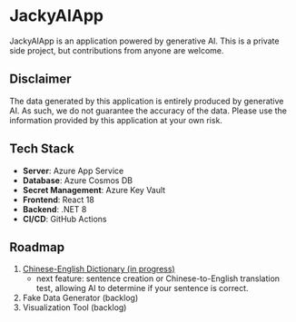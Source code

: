 # JackyAIApp

JackyAIApp is an application powered by generative AI. This is a private side project, but contributions from anyone are welcome.

## Disclaimer

The data generated by this application is entirely produced by generative AI. As such, we do not guarantee the accuracy of the data. Please use the information provided by this application at your own risk.

## Tech Stack

- **Server**: Azure App Service
- **Database**: Azure Cosmos DB
- **Secret Management**: Azure Key Vault
- **Frontend**: React 18
- **Backend**: .NET 8
- **CI/CD**: GitHub Actions

## Roadmap

1. [Chinese-English Dictionary (in progress)](https://jackyai.azurewebsites.net/)
   - next feature: sentence creation or Chinese-to-English translation test, allowing AI to determine if your sentence is correct.
2. Fake Data Generator (backlog)
3. Visualization Tool (backlog)
